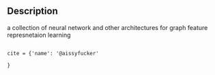 ## Description 

a collection of neural network and other architectures for graph feature represnetaion learning


```python3

cite = {'name': '@aissyfucker'

}

```
